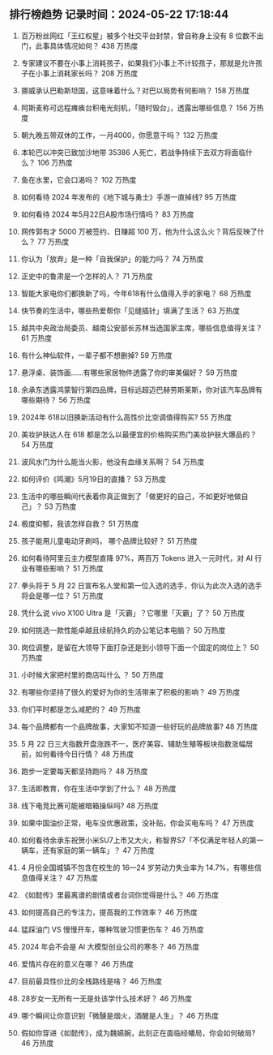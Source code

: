 
## 排行榜趋势 记录时间：2024-05-22 17:18:44
  
  1. 百万粉丝网红「王红权星」被多个社交平台封禁，曾自称身上没有 8 位数不出门，此事具体情况如何？ 438 万热度
    
  2. 专家建议不要在小事上消耗孩子，如果我们小事上不计较孩子，那就是允许孩子在小事上消耗家长吗？ 208 万热度
    
  3. 挪威承认巴勒斯坦国，这意味着什么？对巴以局势有何影响？ 158 万热度
    
  4. 阿斯麦称可远程瘫痪台积电光刻机，「随时毁台」，透露出哪些信息？ 156 万热度
    
  5. 朝九晚五带双休的工作，一月4000，你愿意干吗？ 132 万热度
    
  6. 本轮巴以冲突已致加沙地带 35386 人死亡，若战争持续下去双方将面临什么？ 106 万热度
    
  7. 鱼在水里，它会口渴吗？ 102 万热度
    
  8. 如何看待 2024 年发布的《地下城与勇士》手游一直掉线? 95 万热度
    
  9. 如何看待 2024 年5月22日A股市场行情吗？ 83 万热度
    
  10. 网传郭有才 5000 万被签约、日赚超 100 万，他为什么这么火？背后反映了什么？ 77 万热度
    
  11. 你认为「放弃」是一种「自我保护」的能力吗？ 74 万热度
    
  12. 正史中的鲁肃是一个怎样的人？ 71 万热度
    
  13. 智能大家电你们都换新了吗，今年618有什么值得入手的家电？ 68 万热度
    
  14. 快节奏的生活中，哪些热爱帮你「见缝插针」填满了生活？ 63 万热度
    
  15. 越共中央政治局委员、越南公安部长苏林当选国家主席，哪些信息值得关注？ 61 万热度
    
  16. 有什么神仙软件，一辈子都不想删掉? 59 万热度
    
  17. 悬浮桌、装饰画……有哪些家居物件透露了你的审美偏好？ 59 万热度
    
  18. 余承东透露鸿蒙智行第四品牌，目标远超迈巴赫劳斯莱斯，你对该汽车品牌有哪些期待？ 56 万热度
    
  19. 2024年 618以旧换新活动有什么高性价比空调值得购买? 55 万热度
    
  20. 美妆护肤达人在 618 都是怎么以最便宜的价格购买热门美妆护肤大爆品的？ 54 万热度
    
  21. 波风水门为什么能当火影，他没有血缘关系啊？ 54 万热度
    
  22. 如何评价《鸣潮》5月19日的直播？ 53 万热度
    
  23. 生活中的哪些瞬间代表着你真正做到了「做更好的自己，不如更好地做自己」？ 53 万热度
    
  24. 极度抑郁，我该怎样自救？ 51 万热度
    
  25. 孩子能用儿童电动牙刷吗， 哪个品牌比较好？ 51 万热度
    
  26. 如何看待阿里云主力模型直降 97%，两百万 Tokens 进入一元时代，对 AI 行业有哪些影响？ 51 万热度
    
  27. 拳头将于 5 月 22 日宣布名人堂和第一位入选的选手，你认为此次入选的选手将会是哪一位？ 51 万热度
    
  28. 凭什么说 vivo X100 Ultra 是「灭霸」？它哪里「灭霸」了？ 50 万热度
    
  29. 如何挑选一款性能卓越且续航持久的办公笔记本电脑？ 50 万热度
    
  30. 岗位调整，是留在大领导下面打杂还是到小领导下面一个固定的岗位上？ 50 万热度
    
  31. 小时候大家把村里的商店叫什么 ？ 50 万热度
    
  32. 有哪些你坚持了很久的爱好为你的生活带来了积极的影响？ 49 万热度
    
  33. 你们平时都是怎么减肥的？ 49 万热度
    
  34. 每个品牌都有一个品牌故事，大家知不知道一些好玩的品牌故事? 48 万热度
    
  35. 5 月 22 日三大指数开盘涨跌不一，医疗美容、辅助生殖等板块指数涨幅居前，如何看待今日行情？ 48 万热度
    
  36. 跑步一定要每天都坚持跑吗？ 48 万热度
    
  37. 生活即教育，你在生活中学到了什么？ 48 万热度
    
  38. 线下电竞比赛可能被暗箱操纵吗? 48 万热度
    
  39. 如果中国油价正常，电车没优惠政策，没补贴，你会买电车吗？ 47 万热度
    
  40. 如何看待余承东祝贺小米SU7上市又大火，称智界S7「不仅满足年轻人的第一辆车，还有家庭的第一辆车」？ 47 万热度
    
  41. 4 月份全国城镇不包含在校生的 16—24 岁劳动力失业率为 14.7%，有哪些信息值得关注？ 47 万热度
    
  42. 《如懿传》里最离谱的剧情或者台词你觉得是什么？ 46 万热度
    
  43. 如何提高自己的专注力，提高我的工作效率？ 46 万热度
    
  44. 猛踩油门 VS 慢慢开车，哪种驾驶习惯更伤车？ 46 万热度
    
  45. 2024 年会不会是 AI 大模型创业公司的寒冬？ 46 万热度
    
  46. 爱情片存在的意义在哪？ 46 万热度
    
  47. 目前最具性价比的全栈路线是啥？ 46 万热度
    
  48. 28岁女一无所有一无是处该学什么技术好？ 46 万热度
    
  49. 哪个瞬间让你意识到「微醺是烟火，酒醒是人生」？ 46 万热度
    
  50. 假如你穿进《如懿传》，成为魏嬿婉，此刻正在面临经幡局，你会如何破局? 46 万热度
    